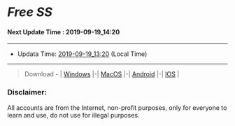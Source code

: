 
# *Free SS*

#### Next Update Time : 2019-09-19_14:20

---
* Updata Time: [2019-09-19_13:20](https://github.com/Geek-007/free-SS/blob/master/2019-09-19_13:20_FreeSS.txt) (Local Time)
---

> Download - | [Windows](https://github.com/shadowsocks/shadowsocks-windows/releases) |-| [MacOS](https://github.com/shadowsocks/shadowsocks-iOS/releases) |-| [Android](https://github.com/shadowsocks/shadowsocks-android/releases) |-| [IOS](https://itunes.apple.com/us/) |

### Disclaimer:
All accounts are from the Internet, non-profit purposes, only for everyone to learn and use, do not use for illegal purposes.
<br>
